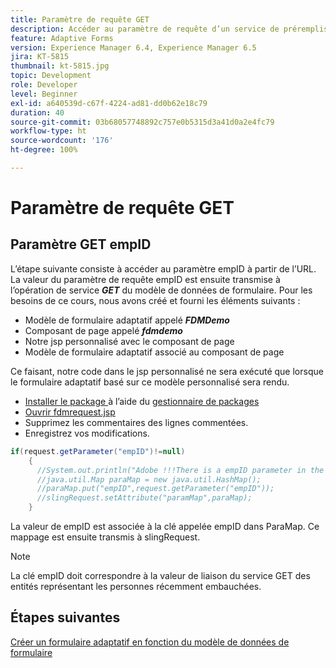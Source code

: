 ```yaml
---
title: Paramètre de requête GET
description: Accéder au paramètre de requête d’un service de préremplissage de modèle de données de formulaire
feature: Adaptive Forms
version: Experience Manager 6.4, Experience Manager 6.5
jira: KT-5815
thumbnail: kt-5815.jpg
topic: Development
role: Developer
level: Beginner
exl-id: a640539d-c67f-4224-ad81-dd0b62e18c79
duration: 40
source-git-commit: 03b68057748892c757e0b5315d3a41d0a2e4fc79
workflow-type: ht
source-wordcount: '176'
ht-degree: 100%

---
```


# Paramètre de requête GET

## Paramètre GET empID

L’étape suivante consiste à accéder au paramètre empID à partir de l’URL. La valeur du paramètre de requête empID est ensuite transmise à l’opération de service **_GET_** du modèle de données de formulaire.
Pour les besoins de ce cours, nous avons créé et fourni les éléments suivants :

* Modèle de formulaire adaptatif appelé **_FDMDemo_**
* Composant de page appelé **_fdmdemo_**
* Notre jsp personnalisé avec le composant de page
* Modèle de formulaire adaptatif associé au composant de page

Ce faisant, notre code dans le jsp personnalisé ne sera exécuté que lorsque le formulaire adaptatif basé sur ce modèle personnalisé sera rendu.

* [Installer le package ](assets/template-page-component.zip) à l’aide du [gestionnaire de packages](http://localhost:4502/crx/packmgr/index.jsp)
* [Ouvrir fdmrequest.jsp](http://localhost:4502/crx/de/index.jsp#/apps/fdmdemo/component/page/fdmdemo/fdmrequest.jsp)
* Supprimez les commentaires des lignes commentées.
* Enregistrez vos modifications.

```java
if(request.getParameter("empID")!=null)
    {
      //System.out.println("Adobe !!!There is a empID parameter in the request "+request.getParameter("empID"));
      //java.util.Map paraMap = new java.util.HashMap();
      //paraMap.put("empID",request.getParameter("empID"));
      //slingRequest.setAttribute("paramMap",paraMap);
    }
```

La valeur de empID est associée à la clé appelée empID dans ParaMap. Ce mappage est ensuite transmis à slingRequest.

>[!NOTE]
>
>La clé empID doit correspondre à la valeur de liaison du service GET des entités représentant les personnes récemment embauchées.

## Étapes suivantes

[Créer un formulaire adaptatif en fonction du modèle de données de formulaire](./create-adaptive-form.md)
